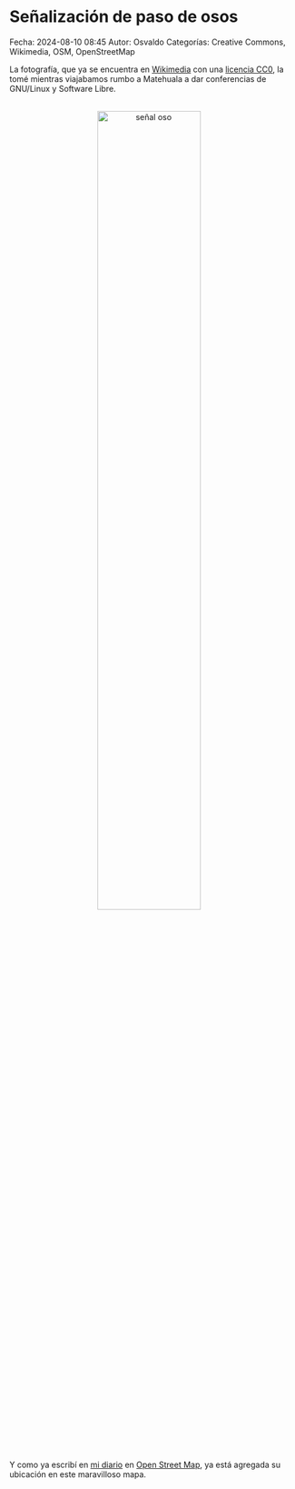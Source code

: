 Señalización de paso de osos
==================================

Fecha: 2024-08-10 08:45
Autor: Osvaldo
Categorías: Creative Commons, Wikimedia, OSM, OpenStreetMap

La fotografía, que ya se encuentra en [Wikimedia](https://commons.wikimedia.org/wiki/File:Se%C3%B1al_de_tr%C3%A1fico_de_paso_de_osos.jpg) con una [licencia CC0](https://creativecommons.org/public-domain/cc0/), la tomé mientras viajabamos rumbo a Matehuala a dar conferencias de GNU/Linux y Software Libre.

<!-- break -->

<br />
<center>
<a href="https://commons.wikimedia.org/wiki/File:Se%C3%B1al_de_tr%C3%A1fico_de_paso_de_osos.jpg">
<img class="img-responsive" style="width:60%;height:auto;margin-right:12px;" src="https://upload.wikimedia.org/wikipedia/commons/thumb/3/33/Se%C3%B1al_de_tr%C3%A1fico_de_paso_de_osos.jpg/360px-Se%C3%B1al_de_tr%C3%A1fico_de_paso_de_osos.jpg" alt="señal oso" width="525" height="450">
</a>
</center>
<br />

Y como ya escribí en [mi diario](https://www.openstreetmap.org/user/ChicoXXX/diary/404807) en [Open Street Map](https://www.openstreetmap.org/), ya está agregada su ubicación en este maravilloso mapa.

